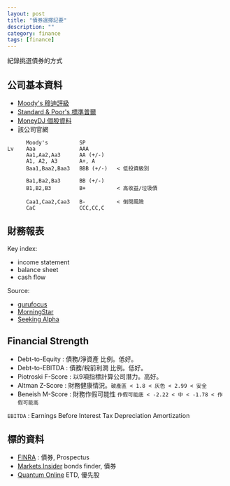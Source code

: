 ```yaml
---
layout: post
title: "債券選擇記要"
description: ""
category: finance
tags: [finance]
---
```


紀錄挑選債券的方式

## 公司基本資料

- [Moody's 穆迪評級](https://www.moodys.com) 
- [Standard & Poor's 標準普爾](https://www.spglobal.com/ratings/en/) 
- [MoneyDJ 個股資料](https://www.moneydj.com/us/basic/basic0001) 
- 該公司官網

```
      Moody's          SP
Lv    Aaa              AAA
      Aa1,Aa2,Aa3      AA (+/-)
      A1, A2, A3       A+, A
      Baa1,Baa2,Baa3   BBB (+/-)   < 低投資級別

      Ba1,Ba2,Ba3      BB (+/-)
      B1,B2,B3         B+          < 高收益/垃圾債
      
      Caa1,Caa2,Caa3   B-          < 倒閉風險
      CaC              CCC,CC,C
```


## 財務報表

Key index:

- income statement
- balance sheet
- cash flow

Source:

- [gurufocus](https://www.gurufocus.com)
- [MorningStar](https://www.morningstar.com/)
- [Seeking Alpha](https://seekingalpha.com/)

## Financial Strength

- Debt-to-Equity : 債務/淨資產 比例。低好。
- Debt-to-EBITDA : 債務/稅前利潤 比例。低好。
- Piotroski F-Score : 以9項指標計算公司潛力。高好。
- Altman Z-Score : 財務健康情況。`破產區 < 1.8 < 灰色 < 2.99 < 安全`
- Beneish M-Score : 財務作假可能性 `作假可能底 < -2.22 < 中 < -1.78 < 作假可能高`

`EBITDA` : Earnings Before Interest Tax Depreciation Amortization

## 標的資料

- [FINRA](https://finra-markets.morningstar.com) : 債券, Prospectus
- [Markets Insider](https://markets.businessinsider.com/bonds/finder) bonds finder, 債券
- [Quantum Online](https://www.quantumonline.com/search.cfm) ETD, 優先股 
